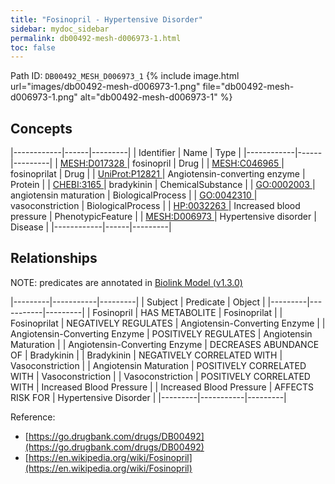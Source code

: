 ```yaml
---
title: "Fosinopril - Hypertensive Disorder"
sidebar: mydoc_sidebar
permalink: db00492-mesh-d006973-1.html
toc: false 
---
```



Path ID: `DB00492_MESH_D006973_1`
{% include image.html url="images/db00492-mesh-d006973-1.png" file="db00492-mesh-d006973-1.png" alt="db00492-mesh-d006973-1" %}

## Concepts

|------------|------|---------|
| Identifier | Name | Type    |
|------------|------|---------|
| <a href="https://identifiers.org/MESH:D017328">MESH:D017328 </a> | fosinopril | Drug |
| <a href="https://identifiers.org/MESH:C046965">MESH:C046965 </a> | fosinoprilat | Drug |
| <a href="https://identifiers.org/UniProt:P12821">UniProt:P12821 </a> | Angiotensin-converting enzyme | Protein |
| <a href="https://identifiers.org/CHEBI:3165">CHEBI:3165 </a> | bradykinin | ChemicalSubstance |
| <a href="https://identifiers.org/GO:0002003">GO:0002003 </a> | angiotensin maturation | BiologicalProcess |
| <a href="https://identifiers.org/GO:0042310">GO:0042310 </a> | vasoconstriction | BiologicalProcess |
| <a href="https://identifiers.org/HP:0032263">HP:0032263 </a> | Increased blood pressure | PhenotypicFeature |
| <a href="https://identifiers.org/MESH:D006973">MESH:D006973 </a> | Hypertensive disorder | Disease |
|------------|------|---------|

## Relationships


NOTE: predicates are annotated in <a href="https://github.com/biolink/biolink-model/releases/tag/v1.3.0">Biolink Model (v1.3.0)</a>

|---------|-----------|---------|
| Subject | Predicate | Object  |
|---------|-----------|---------|
| Fosinopril | HAS METABOLITE | Fosinoprilat |
| Fosinoprilat | NEGATIVELY REGULATES | Angiotensin-Converting Enzyme |
| Angiotensin-Converting Enzyme | POSITIVELY REGULATES | Angiotensin Maturation |
| Angiotensin-Converting Enzyme | DECREASES ABUNDANCE OF | Bradykinin |
| Bradykinin | NEGATIVELY CORRELATED WITH | Vasoconstriction |
| Angiotensin Maturation | POSITIVELY CORRELATED WITH | Vasoconstriction |
| Vasoconstriction | POSITIVELY CORRELATED WITH | Increased Blood Pressure |
| Increased Blood Pressure | AFFECTS RISK FOR | Hypertensive Disorder |
|---------|-----------|---------|

Reference: 
  - [https://go.drugbank.com/drugs/DB00492](https://go.drugbank.com/drugs/DB00492)
  - [https://en.wikipedia.org/wiki/Fosinopril](https://en.wikipedia.org/wiki/Fosinopril)
